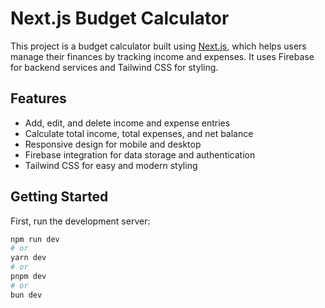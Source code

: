 # Next.js Budget Calculator

This project is a budget calculator built using [Next.js](https://nextjs.org), which helps users manage their finances by tracking income and expenses. It uses Firebase for backend services and Tailwind CSS for styling.

## Features

- Add, edit, and delete income and expense entries
- Calculate total income, total expenses, and net balance
- Responsive design for mobile and desktop
- Firebase integration for data storage and authentication
- Tailwind CSS for easy and modern styling

## Getting Started

First, run the development server:

```bash
npm run dev
# or
yarn dev
# or
pnpm dev
# or
bun dev
